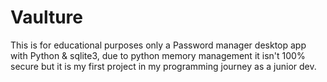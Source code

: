 # Vaulture
This is for educational purposes only a Password manager desktop app with Python &amp; sqlite3, due to python memory management it isn't 100% secure but it is my first project in my programming journey as a junior dev.
